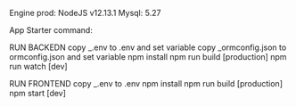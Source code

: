 Engine prod: NodeJS v12.13.1 Mysql: 5.27

App Starter command:

RUN BACKEDN
copy _.env to .env and set variable
copy _ormconfig.json to ormconfig.json and set variable
npm install
npm run build [production]
npm run watch [dev]

RUN FRONTEND
copy _.env to .env
npm install
npm run build [production]
npm start [dev]
